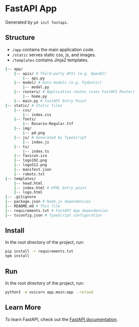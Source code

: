 # FastAPI App

Generated by `pd init fastapi`.

## Structure

- `/app` contains the main application code.
- `/static` serves static css, js, and images.
- `/templates` contains Jinja2 templates.

```bash
|-- app/
    |-- apis/ # Third-party APIs (e.g. OpenAI)
        |-- api.py
    |-- model/ # Data models (e.g. Pydantic)
        |-- model.py
    |-- routers/ # Application routes (uses FastAPI Router)
        |-- home.py
    |-- main.py # FastAPI Entry Point
|-- static/ # Static files
    |-- css/
        |-- index.css
    |-- fonts/
        |-- Rosario-Regular.ttf
    |-- img/
        |-- pd.png
    |-- js/ # Generated by TypeScript
        |-- index.js
    |-- ts/
        |-- index.ts
    |-- favicon.ico
    |-- logo192.png
    |-- logo512.png
    |-- manifest.json
    |-- robots.txt
|-- templates/
    |-- head.html
    |-- index.html # HTML Entry point
    |-- logo.html
|-- .gitignore
|-- package.json # Node.js dependencies
|-- README.md # This file
|-- requirements.txt # FastAPI App dependencies
|-- tsconfig.json # TypeScript configuration
```

## Install

In the root directory of the project, run:

```bash
pip install -r requirements.txt
npm install
```

## Run

In the root directory of the project, run:

```bash
python3 -m uvicorn app.main:app --reload
```

## Learn More

To learn FastAPI, check out the [FastAPI documentation](https://fastapi.tiangolo.com/).